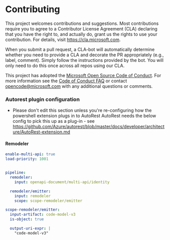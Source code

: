 
# Contributing

This project welcomes contributions and suggestions.  Most contributions require you to agree to a
Contributor License Agreement (CLA) declaring that you have the right to, and actually do, grant us
the rights to use your contribution. For details, visit https://cla.microsoft.com.

When you submit a pull request, a CLA-bot will automatically determine whether you need to provide
a CLA and decorate the PR appropriately (e.g., label, comment). Simply follow the instructions
provided by the bot. You will only need to do this once across all repos using our CLA.

This project has adopted the [Microsoft Open Source Code of Conduct](https://opensource.microsoft.com/codeofconduct/).
For more information see the [Code of Conduct FAQ](https://opensource.microsoft.com/codeofconduct/faq/) or
contact [opencode@microsoft.com](mailto:opencode@microsoft.com) with any additional questions or comments.


### Autorest plugin configuration
- Please don't edit this section unless you're re-configuring how the powershell extension plugs in to AutoRest
AutoRest needs the below config to pick this up as a plug-in - see https://github.com/Azure/autorest/blob/master/docs/developer/architecture/AutoRest-extension.md


#### Remodeler

``` yaml 
enable-multi-api: true
load-priority: 1001


pipeline:
  remodeler:
    input: openapi-document/multi-api/identity  

  remodeler/emitter:
    input: remodeler
    scope: scope-remodeler/emitter

scope-remodeler/emitter:
  input-artifact: code-model-v3
  is-object: true

  output-uri-expr: |
    "code-model-v3"

```